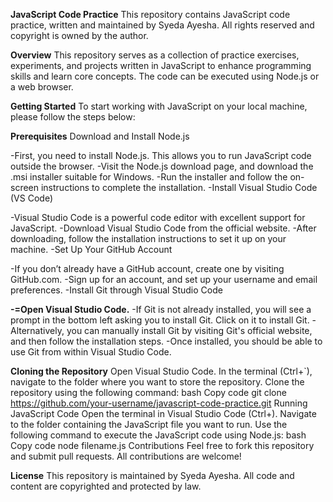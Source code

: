 **JavaScript Code Practice**
This repository contains JavaScript code practice, written and maintained by Syeda Ayesha. All rights reserved and copyright is owned by the author.

**Overview**
This repository serves as a collection of practice exercises, experiments, and projects written in JavaScript to enhance programming skills and learn core concepts. The code can be executed using Node.js or a web browser.

**Getting Started**
To start working with JavaScript on your local machine, please follow the steps below:

**Prerequisites**
Download and Install Node.js

-First, you need to install Node.js. This allows you to run JavaScript code outside the browser.
-Visit the Node.js download page, and download the .msi installer suitable for Windows.
-Run the installer and follow the on-screen instructions to complete the installation.
-Install Visual Studio Code (VS Code)

-Visual Studio Code is a powerful code editor with excellent support for JavaScript.
-Download Visual Studio Code from the official website.
-After downloading, follow the installation instructions to set it up on your machine.
-Set Up Your GitHub Account

-If you don’t already have a GitHub account, create one by visiting GitHub.com.
-Sign up for an account, and set up your username and email preferences.
-Install Git through Visual Studio Code

**-=Open Visual Studio Code.**
-If Git is not already installed, you will see a prompt in the bottom left asking you to install Git. Click on it to install Git.
-Alternatively, you can manually install Git by visiting Git's official website, and then follow the installation steps.
-Once installed, you should be able to use Git from within Visual Studio Code.

**Cloning the Repository**
Open Visual Studio Code.
In the terminal (Ctrl+`), navigate to the folder where you want to store the repository.
Clone the repository using the following command:
bash
Copy code
git clone https://github.com/your-username/javascript-code-practice.git
Running JavaScript Code
Open the terminal in Visual Studio Code (Ctrl+).
Navigate to the folder containing the JavaScript file you want to run.
Use the following command to execute the JavaScript code using Node.js:
bash
Copy code
node filename.js
Contributions
Feel free to fork this repository and submit pull requests. All contributions are welcome!

**License**
This repository is maintained by Syeda Ayesha. All code and content are copyrighted and protected by law.
